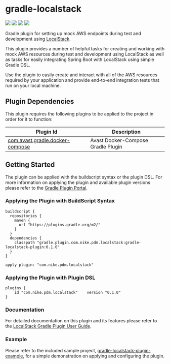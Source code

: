 # gradle-localstack
[![][travis img]][travis]
[![][docs img]][docs]
[![][pluginportal img]][pluginportal]
[![][license img]][license]

Gradle plugin for setting up mock AWS endpoints during test and development using [LocalStack](https://github.com/localstack/localstack).

This plugin provides a number of helpful tasks for creating and working with mock AWS resources during test and development using LocalStack as well as tasks
for easily integrating Spring Boot with LocalStack using simple Gradle DSL.

Use the plugin to easily create and interact with all of the AWS resources required by your application and provide end-to-end integration tests that run on your local machine.

## Plugin Dependencies
This plugin requires the following plugins to be applied to the project in order for it to function:

| Plugin Id | Description |
| --------- | ----------- |
| [com.avast.gradle.docker-compose](https://plugins.gradle.org/plugin/com.avast.gradle.docker-compose) | Avast Docker-Compose Gradle Plugin

## Getting Started
The plugin can be applied with the buildscript syntax or the plugin DSL. For more information on applying the plugin and available plugin versions please refer to the [Gradle Plugin Portal](https://plugins.gradle.org/plugin/com.nike.pdm.localstack).

### Applying the Plugin with BuildScript Syntax
```
buildscript {
  repositories {
    maven {
      url "https://plugins.gradle.org/m2/"
    }
  }
  dependencies {
    classpath "gradle.plugin.com.nike.pdm.localstack:gradle-localstack-plugin:0.1.0"
  }
}

apply plugin: "com.nike.pdm.localstack"
```

### Applying the Plugin with Plugin DSL
```
plugins {
    id "com.nike.pdm.localstack"    version "0.1.0"
}
```

### Documentation
For detailed documentation on this plugin and its features please refer to the [LocalStack Gradle Plugin User Guide](http://nike-inc.github.io/gradle-localstack).

### Example
Please refer to the included sample project, [gradle-localstack-plugin-example](gradle-localstack-plugin-example), for a simple demonstration on applying and configuring the plugin.

[travis]:https://travis-ci.org/Nike-Inc/gradle-localstack
[travis img]:https://travis-ci.org/Nike-Inc/gradle-localstack.svg?branch=master

[docs]:http://nike-inc.github.io/gradle-localstack
[docs img]:https://img.shields.io/badge/Documentation-yes-green.svg

[pluginportal]:https://plugins.gradle.org/plugin/com.nike.pdm.localstack
[pluginportal img]:https://img.shields.io/badge/Gradle%20Plugin%20Portal-v0.1.0-blue.svg

[license]:LICENSE.txt
[license img]:https://img.shields.io/badge/License-Apache%202-blue.svg
